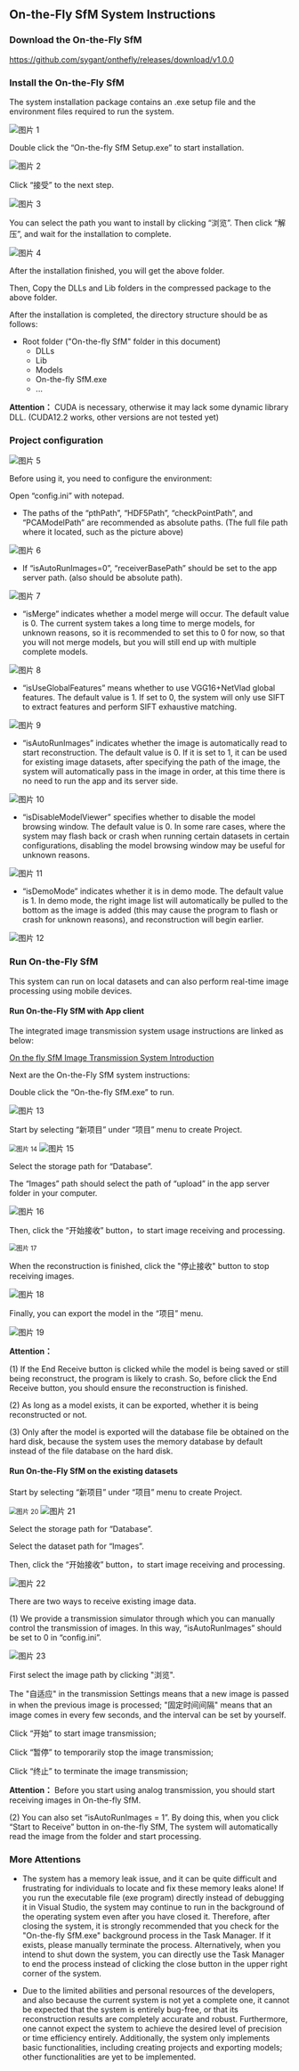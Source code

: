 ## On-the-Fly SfM System Instructions

### Download the On-the-Fly SfM
<https://github.com/sygant/onthefly/releases/download/v1.0.0>


### Install the On-the-Fly SfM

The system installation package contains an .exe setup file and the environment files required to run the system.

<img src="_static\images\OntheFlySfM\图片 1.png" alt="图片 1"/>

Double click the “On-the-fly SfM Setup.exe” to start installation.



<img src="_static\images\OntheFlySfM\图片 2.png" alt="图片 2"/>

Click “接受” to the next step.



<img src="_static\images\OntheFlySfM\图片 3.png" alt="图片 3"/>

You can select the path you want to install by clicking “浏览”. Then click “解压”, and wait for the installation to complete.



<img src="_static\images\OntheFlySfM\图片 4.png" alt="图片 4"/>

After the installation finished, you will get the above folder.

Then, Copy the DLLs and Lib folders in the compressed package to the above folder.

After the installation is completed, the directory structure should be as follows:

- Root folder ("On-the-fly SfM" folder in this document)
  - DLLs
  - Lib
  - Models
  - On-the-fly SfM.exe
  - ...



**Attention：** CUDA is necessary, otherwise it may lack some dynamic library DLL. (CUDA12.2 works, other versions are not tested yet)



### Project configuration

<img src="_static\images\OntheFlySfM\图片 5.png" alt="图片 5"/>

Before using it, you need to configure the environment:

Open “config.ini” with notepad.

- The paths of the “pthPath”, “HDF5Path”, “checkPointPath”, and “PCAModelPath” are recommended as absolute paths. (The full file path where it located, such as the picture above)

<img src="_static\images\OntheFlySfM\图片 6.png" alt="图片 6"/>



- If “isAutoRunImages=0”, “receiverBasePath” should be set to the app server path. (also should be absolute path).

<img src="_static\images\OntheFlySfM\图片 7.png" alt="图片 7"/>



- “isMerge” indicates whether a model merge will occur. The default value is 0. The current system takes a long time to merge models, for unknown reasons, so it is recommended to set this to 0 for now, so that you will not merge models, but you will still end up with multiple complete models.

<img src="_static\images\OntheFlySfM\图片 8.png" alt="图片 8"/>



- “isUseGlobalFeatures” means whether to use VGG16+NetVlad global features. The default value is 1. If set to 0, the system will only use SIFT to extract features and perform SIFT exhaustive matching.

<img src="_static\images\OntheFlySfM\图片 9.png" alt="图片 9"/>



- “isAutoRunImages” indicates whether the image is automatically read to start reconstruction. The default value is 0. If it is set to 1, it can be used for existing image datasets, after specifying the path of the image, the system will automatically pass in the image in order, at this time there is no need to run the app and its server side.

<img src="_static\images\OntheFlySfM\图片 10.png" alt="图片 10"/>



- “isDisableModelViewer” specifies whether to disable the model browsing window. The default value is 0. In some rare cases, where the system may flash back or crash when running certain datasets in certain configurations, disabling the model browsing window may be useful for unknown reasons.

<img src="_static\images\OntheFlySfM\图片 11.png" alt="图片 11"/>



-  “isDemoMode” indicates whether it is in demo mode. The default value is 1. In demo mode, the right image list will automatically be pulled to the bottom as the image is added (this may cause the program to flash or crash for unknown reasons), and reconstruction will begin earlier.

<img src="_static\images\OntheFlySfM\图片 12.png" alt="图片 12"/>





### Run On-the-Fly SfM

This system can run on local datasets and can also perform real-time image processing using mobile devices.

#### Run On-the-Fly SfM with App client

The integrated image transmission system usage instructions are linked as below:

[On the fly SfM Image Transmission System Introduction](https://sygant.github.io/onthefly/SfMen.html)

Next are the On-the-Fly SfM system instructions:

Double click the “On-the-fly SfM.exe” to run.

<img src="_static\images\OntheFlySfM\图片 13.png" alt="图片 13"/>



Start by selecting “新项目” under “项目” menu to create Project.

<img src="_static\images\OntheFlySfM\图片 14.png" alt="图片 14" style="zoom: 80%;" />

<img src="_static\images\OntheFlySfM\图片 15.png" alt="图片 15"/>

Select the storage path for “Database”.



The “Images” path should select the path of “upload” in the app server folder in your computer.

<img src="_static\images\OntheFlySfM\图片 16.png" alt="图片 16"/>



Then, click the “开始接收” button，to start image receiving and processing.

<img src="_static\images\OntheFlySfM\图片 17.png" alt="图片 17" style="zoom:80%;" />



When the reconstruction is finished, click the "停止接收" button to stop receiving images.

<img src="_static\images\OntheFlySfM\图片 18.png" alt="图片 18"/>



Finally, you can export the model in the “项目” menu.

<img src="_static\images\OntheFlySfM\图片 19.png" alt="图片 19"/>



**Attention：** 

(1) If the End Receive button is clicked while the model is being saved or still being reconstruct, the program is likely to crash. So, before click the End Receive button, you should ensure the reconstruction is finished.

(2) As long as a model exists, it can be exported, whether it is being reconstructed or not.

(3) Only after the model is exported will the database file be obtained on the hard disk, because the system uses the memory database by default instead of the file database on the hard disk.



#### Run On-the-Fly SfM on the existing datasets

Start by selecting “新项目” under “项目” menu to create Project.

<img src="_static\images\OntheFlySfM\图片 20.png" alt="图片 20" style="zoom:80%;" />

<img src="_static\images\OntheFlySfM\图片 21.png" alt="图片 21"/>

Select the storage path for “Database”.

Select the dataset path for “Images”.



Then, click the “开始接收” button，to start image receiving and processing.

<img src="_static\images\OntheFlySfM\图片 22.png" alt="图片 22"/>



There are two ways to receive existing image data.

(1) We provide a transmission simulator through which you can manually control the transmission of images. In this way, “isAutoRunImages” should be set to 0 in “config.ini”.

<img src="_static\images\OntheFlySfM\图片 23.png" alt="图片 23"/>

First select the image path by clicking "浏览".

The "自适应" in the transmission Settings means that a new image is passed in when the previous image is processed; "固定时间间隔" means that an image comes in every few seconds, and the interval can be set by yourself.

Click “开始” to start image transmission; 

Click “暂停” to temporarily stop the image transmission;

Click “终止” to terminate the image transmission;

**Attention：** Before you start using analog transmission, you should start receiving images in On-the-fly SfM.



(2) You can also set “isAutoRunImages = 1”. By doing this, when you click “Start to Receive” button in on-the-fly SfM, The system will automatically read the image from the folder and start processing.



### More Attentions

- The system has a memory leak issue, and it can be quite difficult and frustrating for individuals to locate and fix these memory leaks alone! If you run the executable file (exe program) directly instead of debugging it in Visual Studio, the system may continue to run in the background of the operating system even after you have closed it. Therefore, after closing the system, it is strongly recommended that you check for the "On-the-fly SfM.exe" background process in the Task Manager. If it exists, please manually terminate the process. Alternatively, when you intend to shut down the system, you can directly use the Task Manager to end the process instead of clicking the close button in the upper right corner of the system.

 

- Due to the limited abilities and personal resources of the developers, and also because the current system is not yet a complete one, it cannot be expected that the system is entirely bug-free, or that its reconstruction results are completely accurate and robust. Furthermore, one cannot expect the system to achieve the desired level of precision or time efficiency entirely. Additionally, the system only implements basic functionalities, including creating projects and exporting models; other functionalities are yet to be implemented.